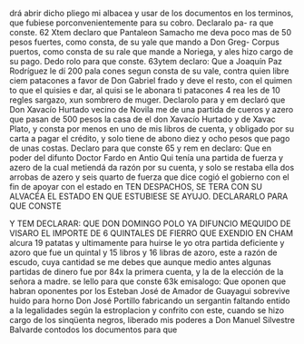 drá abrir dicho pliego mi albacea y usar de los documentos en los
terminos, que fubiese porconvenientemente para su cobro. Declaralo pa- ra que conste. 62 Xtem declaro que Pantaleon Samacho me deva poco mas de 50 pesos fuertes, como consta, de su yale que mando a Don Greg-
Corpus puertos, como consta de su rale que mande a Noriega, y ales hizo cargo de su pago. Dedo rolo para que conste. 63ytem declaro: Que a Joaquín Paz Rodríguez le dí 200 pala
cones segun consta de su vale, contra quien libre ciem patacones a favor de Don Gabriel frado y deve el resto, con el quimen to que el quisies e dar, al quisi se le abonara ti patacones 4 rea les de 10 regles sargazo, xun sombrero de muger. Declarolo para
y em declaró que Don Xavacío Hurtado vecino de Novila me de una partida de cueros y azero que pasan de 500 pesos la casa de el don Xavacío Hurtado y de Xavac
Plato, y consta por menos en uno de mis libros de cuenta, y obligado por su carta a pagar el crédito, y solo tiene de abono diez y ocho pesos que pago de unas costas. Declaro para que conste 65 y rem en declaro: Que en poder del difunto Doctor Fardo en Antio
Qui tenía una partida de fuerza y azero de la cual metiendá da razón por su cuenta, y solo se restaba ella dos arrobas de azero y seis quarto de fuerza que dice cogió el gobierno con el fin de apoyar con el estado en
TEN DESPACHOS, SE TERA CON SU ALVACÉA EL ESTADO EN QUE ESTUBIESE SE AYUJO. DECLARARLO PARA QUE CONSTE

Y TEM DECLARAR: QUE DON DOMINGO POLO YA DIFUNCIO MEQUIDO DE VISARO EL IMPORTE DE 6 QUINTALES DE FIERRO QUE EXENDIO EN CHAM
alcura 19 patatas y ultimamente para huirse le yo otra partida deficiente y azoro que fue un quintal y 15 libros y 16 libras de azoro, este a razón de escudo, cuya cantidad se me
debes que aunque medio antes algunas partidas de dinero fue por
84x la primera cuenta, y la de la elección de la señora a madre.
se lello para que conste
63k emisalogo: Que oponen que habran oponentes por los
Esteban José de Amador de Guayagui sobrevive huido para horno Don José Portillo fabricando un sergantin faltando entido a la legalidades según la estroplacion y confrito con este, cuando
se hizo cargo de los sinqüenta negros, liberado mis poderes a Don Manuel Silvestre Balvarde contodos los documentos para que